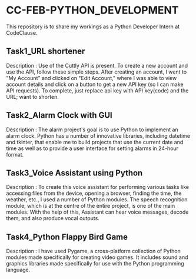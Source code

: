 # CC-FEB-PYTHON_DEVELOPMENT
 This repository is to share my workings as a Python Developer Intern at CodeClause.

## Task1_URL shortener

Description : Use of the Cuttly API is present. To create a new account and use the API, follow these simple steps. After creating an account, I went to "My Account" and clicked on "Edit Account," where I was able to view account details and click on a button to get a new API key (so I can make API requests). To complete, just replace api key with API key(code) and the URL; want to shorten.


## Task2_Alarm Clock with GUI

Description : The alarm project's goal is to use Python to implement an alarm clock. Python has a number of innovative libraries, including datetime and tkinter, that enable me to build projects that use the current date and time as well as to provide a user interface for setting alarms in 24-hour format.


## Task3_Voice Assistant using Python

Description : To create this voice assistant for performing various tasks like accessing files from the device, opening a browser, finding the time, the weather, etc., I used a number of Python modules. The speech recognition module, which is at the centre of the entire project, is one of the main modules. With the help of this, Assistant can hear voice messages, decode them, and also produce vocal outputs.


## Task4_Python Flappy Bird Game

Description : I have used Pygame, a cross-platform collection of Python modules made specifically for creating video games. It includes sound and graphics libraries made specifically for use with the Python programming language.
